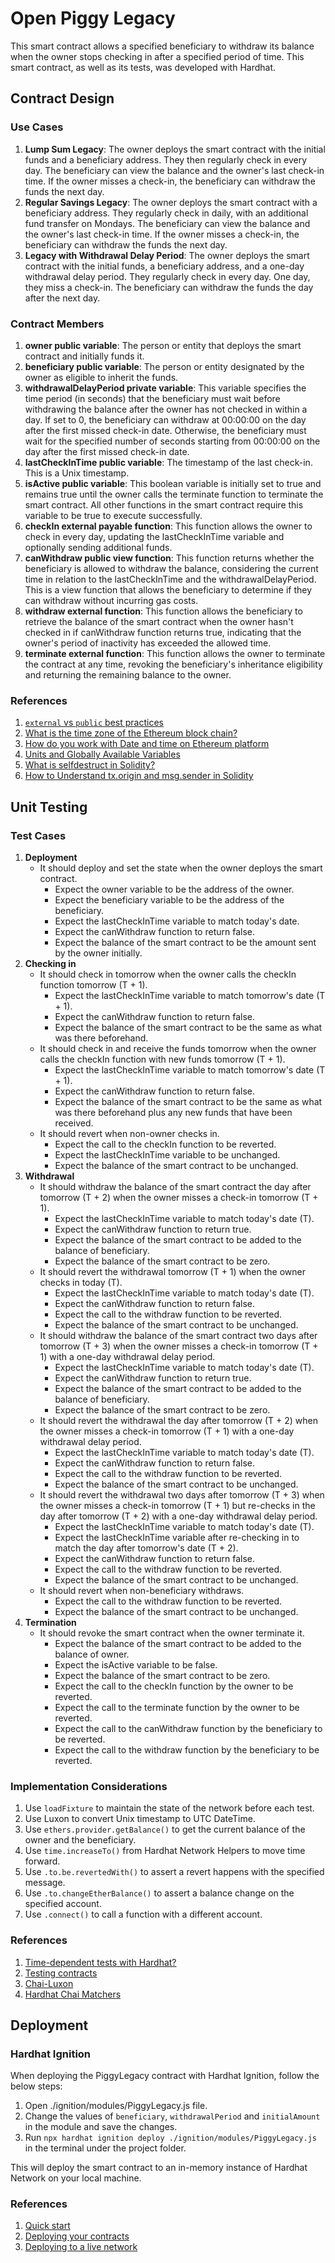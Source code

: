 # Open Piggy Legacy

This smart contract allows a specified beneficiary to withdraw its balance when the owner stops checking in after a specified period of time. This smart contract, as well as its tests, was developed with Hardhat.

## Contract Design

### Use Cases

1. **Lump Sum Legacy**: The owner deploys the smart contract with the initial funds and a beneficiary address. They then regularly check in every day. The beneficiary can view the balance and the owner's last check-in time. If the owner misses a check-in, the beneficiary can withdraw the funds the next day.
2. **Regular Savings Legacy**: The owner deploys the smart contract with a beneficiary address. They regularly check in daily, with an additional fund transfer on Mondays. The beneficiary can view the balance and the owner's last check-in time. If the owner misses a check-in, the beneficiary can withdraw the funds the next day.
3. **Legacy with Withdrawal Delay Period**: The owner deploys the smart contract with the initial funds, a beneficiary address, and a one-day withdrawal delay period. They regularly check in every day. One day, they miss a check-in. The beneficiary can withdraw the funds the day after the next day.

### Contract Members

1. **owner public variable**: The person or entity that deploys the smart contract and initially funds it.
2. **beneficiary public variable**: The person or entity designated by the owner as eligible to inherit the funds.
3. **withdrawalDelayPeriod private variable**: This variable specifies the time period (in seconds) that the beneficiary must wait before withdrawing the balance after the owner has not checked in within a day. If set to 0, the beneficiary can withdraw at 00:00:00 on the day after the first missed check-in date. Otherwise, the beneficiary must wait for the specified number of seconds starting from 00:00:00 on the day after the first missed check-in date.
4. **lastCheckInTime public variable**: The timestamp of the last check-in. This is a Unix timestamp.
5. **isActive public variable**: This boolean variable is initially set to true and remains true until the owner calls the terminate function to terminate the smart contract. All other functions in the smart contract require this variable to be true to execute successfully.
6. **checkIn external payable function**: This function allows the owner to check in every day, updating the lastCheckInTime variable and optionally sending additional funds.
7. **canWithdraw public view function**: This function returns whether the beneficiary is allowed to withdraw the balance, considering the current time in relation to the lastCheckInTime and the withdrawalDelayPeriod. This is a view function that allows the beneficiary to determine if they can withdraw without incurring gas costs.
8. **withdraw external function**: This function allows the beneficiary to retrieve the balance of the smart contract when the owner hasn't checked in if canWithdraw function returns true, indicating that the owner's period of inactivity has exceeded the allowed time.
9. **terminate external function**: This function allows the owner to terminate the contract at any time, revoking the beneficiary's inheritance eligibility and returning the remaining balance to the owner.

### References

1. [`external` vs `public` best practices](https://ethereum.stackexchange.com/questions/19380/external-vs-public-best-practices)
2. [What is the time zone of the Ethereum block chain?](https://ethereum.stackexchange.com/questions/68064/what-is-the-time-zone-of-the-ethereum-block-chain)
3. [How do you work with Date and time on Ethereum platform](https://ethereum.stackexchange.com/questions/18192/how-do-you-work-with-date-and-time-on-ethereum-platform)
4. [Units and Globally Available Variables](https://docs.soliditylang.org/en/v0.8.26/units-and-global-variables.html)
5. [What is selfdestruct in Solidity?](https://www.alchemy.com/overviews/selfdestruct-solidity)
6. [How to Understand tx.origin and msg.sender in Solidity](https://hackernoon.com/how-to-understand-txorigin-and-msgsender-in-solidity)

## Unit Testing

### Test Cases

1. **Deployment**
   - It should deploy and set the state when the owner deploys the smart contract.
     - Expect the owner variable to be the address of the owner.
     - Expect the beneficiary variable to be the address of the beneficiary.
     - Expect the lastCheckInTime variable to match today's date.
     - Expect the canWithdraw function to return false.
     - Expect the balance of the smart contract to be the amount sent by the owner initially.
2. **Checking in**
   - It should check in tomorrow when the owner calls the checkIn function tomorrow (T + 1).
     - Expect the lastCheckInTime variable to match tomorrow's date (T + 1).
     - Expect the canWithdraw function to return false.
     - Expect the balance of the smart contract to be the same as what was there beforehand.
   - It should check in and receive the funds tomorrow when the owner calls the checkIn function with new funds tomorrow (T + 1).
     - Expect the lastCheckInTime variable to match tomorrow's date (T + 1).
     - Expect the canWithdraw function to return false.
     - Expect the balance of the smart contract to be the same as what was there beforehand plus any new funds that have 
been received.
   - It should revert when non-owner checks in.
     - Expect the call to the checkIn function to be reverted.
     - Expect the lastCheckInTime variable to be unchanged.
     - Expect the balance of the smart contract to be unchanged.
3. **Withdrawal**
   - It should withdraw the balance of the smart contract the day after tomorrow (T + 2) when the owner misses a check-in tomorrow (T + 1).
     - Expect the lastCheckInTime variable to match today's date (T).
     - Expect the canWithdraw function to return true.
     - Expect the balance of the smart contract to be added to the balance of beneficiary.
     - Expect the balance of the smart contract to be zero.
   - It should revert the withdrawal tomorrow (T + 1) when the owner checks in today (T).
     - Expect the lastCheckInTime variable to match today's date (T).
     - Expect the canWithdraw function to return false.
     - Expect the call to the withdraw function to be reverted.
     - Expect the balance of the smart contract to be unchanged.
   - It should withdraw the balance of the smart contract two days after tomorrow (T + 3) when the owner misses a check-in tomorrow (T + 1) with a one-day withdrawal delay period.
     - Expect the lastCheckInTime variable to match today's date (T).
     - Expect the canWithdraw function to return true.
     - Expect the balance of the smart contract to be added to the balance of beneficiary.
     - Expect the balance of the smart contract to be zero.
   - It should revert the withdrawal the day after tomorrow (T + 2) when the owner misses a check-in tomorrow (T + 1) with a one-day withdrawal delay period.
     - Expect the lastCheckInTime variable to match today's date (T).
     - Expect the canWithdraw function to return false.
     - Expect the call to the withdraw function to be reverted.
     - Expect the balance of the smart contract to be unchanged.
   - It should revert the withdrawal two days after tomorrow (T + 3) when the owner misses a check-in tomorrow (T + 1) but re-checks in the day after tomorrow (T + 2) with a one-day withdrawal delay period.
     - Expect the lastCheckInTime variable to match today's date (T).
     - Expect the lastCheckInTime variable after re-checking in to match the day after tomorrow's date (T + 2).
     - Expect the canWithdraw function to return false.
     - Expect the call to the withdraw function to be reverted.
     - Expect the balance of the smart contract to be unchanged.
   - It should revert when non-beneficiary withdraws.
     - Expect the call to the withdraw function to be reverted.
     - Expect the balance of the smart contract to be unchanged.
4. **Termination**
   - It should revoke the smart contract when the owner terminate it.
     - Expect the balance of the smart contract to be added to the balance of owner.
     - Expect the isActive variable to be false.
     - Expect the balance of the smart contract to be zero.
     - Expect the call to the checkIn function by the owner to be reverted.
     - Expect the call to the terminate function by the owner to be reverted.
     - Expect the call to the canWithdraw function by the beneficiary to be reverted.
     - Expect the call to the withdraw function by the beneficiary to be reverted.

### Implementation Considerations

1. Use `loadFixture` to maintain the state of the network before each test.
2. Use Luxon to convert Unix timestamp to UTC DateTime.
3. Use `ethers.provider.getBalance()` to get the current balance of the owner and the beneficiary.
4. Use `time.increaseTo()` from Hardhat Network Helpers to move time forward.
5. Use `.to.be.revertedWith()` to assert a revert happens with the specified message.
6. Use `.to.changeEtherBalance()` to assert a balance change on the specified account.
7. Use `.connect()` to call a function with a different account.

### References

1. [Time-dependent tests with Hardhat?](https://ethereum.stackexchange.com/questions/86633/time-dependent-tests-with-hardhat/92906)
2. [Testing contracts](https://hardhat.org/tutorial/testing-contracts)
3. [Chai-Luxon](https://www.chaijs.com/plugins/chai-luxon/)
4. [Hardhat Chai Matchers](https://hardhat.org/hardhat-chai-matchers/docs/overview)

## Deployment

### Hardhat Ignition

When deploying the PiggyLegacy contract with Hardhat Ignition, follow the below steps:

1. Open ./ignition/modules/PiggyLegacy.js file.
2. Change the values of `beneficiary`, `withdrawalPeriod` and `initialAmount` in the module and save the changes.
3. Run `npx hardhat ignition deploy ./ignition/modules/PiggyLegacy.js` in the terminal under the project folder.

This will deploy the smart contract to an in-memory instance of Hardhat Network on your local machine.

### References

1. [Quick start](https://hardhat.org/ignition/docs/getting-started#quick-start)
2. [Deploying your contracts](https://hardhat.org/hardhat-runner/docs/guides/deploying)
3. [Deploying to a live network](https://hardhat.org/tutorial/deploying-to-a-live-network)

